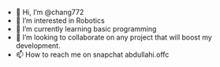 - 👋 Hi, I’m @chang772
- 👀 I’m interested in Robotics
- 🌱 I’m currently learning basic programming
- 💞️ I’m looking to collaborate on any project that will boost my development.
- 📫 How to reach me on snapchat abdullahi.offc

<!---
chang772/chang772 is a ✨ special ✨ repository because its `README.md` (this file) appears on your GitHub profile.
You can click the Preview link to take a look at your changes.
--->
